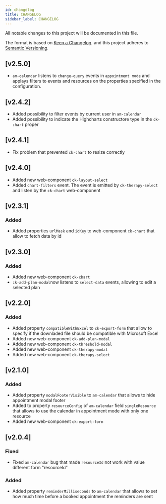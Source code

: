 ```yaml
---
id: changelog
title: CHANGELOG
sidebar_label: CHANGELOG
---
```

All notable changes to this project will be documented in this file.

The format is based on [Keep a Changelog](https://keepachangelog.com/en/1.0.0/),
and this project adheres to [Semantic Versioning](https://semver.org/spec/v2.0.0.html).
## [v2.5.0]
- `am-calendar` listens to `change-query` events in `appointment mode` and applays filters to events and resources on the properties specified in the configuration.

## [v2.4.2]
- Added possibility to filter events by current user in `am-calendar`
- Added possibility to indicate the Highcharts constructore type in the `ck-chart` proper
## [v2.4.1]
- Fix problem that prevented `ck-chart` to resize correctly

## [v2.4.0]
- Added new web-component `ck-layout-select`
- Added `chart-filters` event. The event is emitted by `ck-therapy-select` and listen by the `ck-chart` web-component

## [v2.3.1]
### Added
- Added properties `urlMask` and `idKey` to web-component `ck-chart` that allow to fetch data by id  
## [v2.3.0]
### Added
- Added new web-component `ck-chart`
- `ck-add-plan-modal`now listens to `select-data` events, allowing to edit a selected plan
## [v2.2.0]
### Added
- Added property `compatibleWithExcel` to `ck-export-form` that allow to specify if the downladed file should be compatible with Microsoft Excel
- Added new web-component `ck-add-plan-modal`
- Added new web-component `ck-threshold-modal`
- Added new web-component `ck-therapy-modal`
- Added new web-component `ck-therapy-select`

## [v2.1.0]
### Added

- Added property `modalFooterVisible` to `am-calendar` that allows to hide appointment modal footer
- Added to property `resourceConfig` of `am-calendar` field `singleResource` that allows to use the calendar in appointment mode with only one resource
- Added new web-component `ck-export-form`

## [v2.0.4]
### Fixed

- Fixed `am-calendar` bug that made `resourceId` not work with value different form "resourceId"
### Added

- Added property `reminderMilliseconds` to `am-calendar` that allows to set how much time before a booked appointment the reminders are sent
